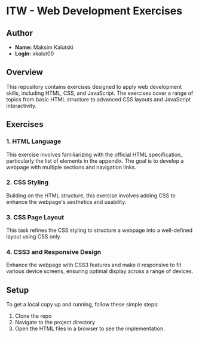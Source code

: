 <!-- # ITW - HTML and CSS Exercises

This repository contains exercises designed to help understand and apply HTML and CSS skills in creating and styling webpages. These exercises cover everything from basic HTML structure to advanced CSS layouts and responsive design.

## Author

- **Name:** Maksim Kalutski
- **Login:** xkalut00

## Exercises Included

### 1. HTML Language Basics

This exercise focuses on familiarizing with the official HTML specification, particularly the list of elements in the appendix. The goal is to develop a webpage with multiple sections and navigation links.

#### Task Description

- **Create a New HTML File:** Begin with the `sablona.html` template.
- **Add Title and Encoding:** Ensure the document is correctly encoded and titled as `ITW - tvorba webových stránek`.
- **Add Headers and Content:** Include headers and a navigation menu linking to various content sections described below.

### 2. CSS Styling

Building on the HTML structure, this exercise involves adding CSS to enhance the webpage's aesthetics and usability.

#### Task Description

- **Create a CSS File:** Start by creating a `style.css` file and link it in the HTML document's head.
- **Apply Styles:** Define CSS rules to style the webpage, focusing on typography, color schemes, and layout adjustments.

### 3. CSS Page Layout

This task refines the CSS styling to structure a webpage into a well-defined layout using CSS only.

#### Task Description

- **Modify Existing CSS:** Adjust the layout to a fixed content width and apply a multi-column layout for different sections.
- **HTML Adjustments:** Make necessary structural changes to the HTML to accommodate the layout design.

### 4. CSS3 and Responsive Design

Enhance the webpage with CSS3 features and make it responsive to fit various device screens, ensuring optimal display across a range of devices.

#### Task Description

- **Update Styles for Responsiveness:** Modify the CSS to include media queries that cater to devices of various sizes from extra small to extra large.
- **Test Across Devices:** Ensure that the layout adjusts smoothly across different screen sizes and resolutions.

## Technologies Used

- **HTML5**
- **CSS3**
- **Google Fonts**

## Setup

To get a local copy up and running, follow these simple steps:

1. Clone the repo:
   ```bash
   git clone https://your-repository-link
Navigate to the project directory:
bash
Copy code
cd ITW-HTML-CSS-Exercises
Open the HTML files in a browser to see the implementation.
Contributing
Contributions are what make the open-source community such an amazing place to learn, inspire, and create. Any contributions you make are greatly appreciated.

Fork the Project
Create your Feature Branch (git checkout -b feature/AmazingFeature)
Commit your Changes (git commit -m 'Add some AmazingFeature')
Push to the Branch (git push origin feature/AmazingFeature)
Open a Pull Request
-->

# ITW - Web Development Exercises

## Author

- **Name:** Maksim Kalutski
- **Login:** xkalut00

## Overview

This repository contains exercises designed to apply web development skills, including HTML, CSS, and JavaScript. The
exercises cover a range of topics from basic HTML structure to advanced CSS layouts and JavaScript
interactivity.

## Exercises

### 1. HTML Language

This exercise involves familiarizing with the official HTML specification, particularly the list of elements in the
appendix. The goal is to develop a webpage with multiple sections and navigation links.

### 2. CSS Styling

Building on the HTML structure, this exercise involves adding CSS to enhance the webpage's aesthetics and usability.

### 3. CSS Page Layout

This task refines the CSS styling to structure a webpage into a well-defined layout using CSS only.

### 4. CSS3 and Responsive Design

Enhance the webpage with CSS3 features and make it responsive to fit various device screens, ensuring optimal display
across a range of devices.

## Setup

To get a local copy up and running, follow these simple steps:

1. Clone the repo
2. Navigate to the project directory
3. Open the HTML files in a browser to see the implementation.

